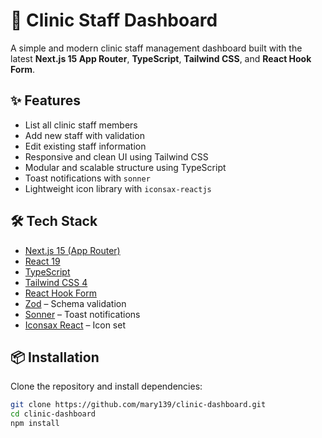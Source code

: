 # 🏥 Clinic Staff Dashboard

A simple and modern clinic staff management dashboard built with the latest **Next.js 15 App Router**, **TypeScript**, **Tailwind CSS**, and **React Hook Form**.

## ✨ Features

- List all clinic staff members
- Add new staff with validation
- Edit existing staff information
- Responsive and clean UI using Tailwind CSS
- Modular and scalable structure using TypeScript
- Toast notifications with `sonner`
- Lightweight icon library with `iconsax-reactjs`

## 🛠️ Tech Stack

- [Next.js 15 (App Router)](https://nextjs.org/)
- [React 19](https://react.dev/)
- [TypeScript](https://www.typescriptlang.org/)
- [Tailwind CSS 4](https://tailwindcss.com/)
- [React Hook Form](https://react-hook-form.com/)
- [Zod](https://zod.dev/) – Schema validation
- [Sonner](https://sonner.emilkowal.ski/) – Toast notifications
- [Iconsax React](https://iconsax.io/) – Icon set

## 📦 Installation

Clone the repository and install dependencies:

```bash
git clone https://github.com/mary139/clinic-dashboard.git
cd clinic-dashboard
npm install
